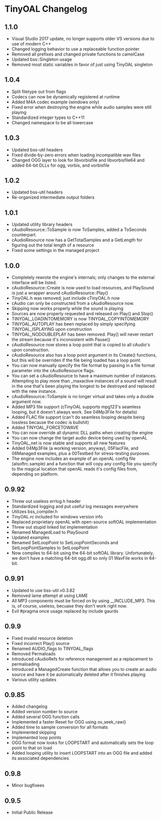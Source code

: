 # TinyOAL Changelog

## 1.1.0
- Visual Studio 2017 update, no longer supports older VS versions due to use of modern C++
- Changed logging behavior to use a replaceable function pointer
- Removed all prefixes and changed private functions to camelCase
- Updated bss::Singleton usage
- Removed most static variables in favor of just using TinyOAL singleton

## 1.0.4
- Split filetype out from flags
- Codecs can now be dynamically registered at runtime
- Added M4A codec example (windows only)
- Fixed error when destroying the engine while audio samples were still playing
- Standardized integer types to C++11
- Changed namespace to be all lowercase

## 1.0.3
- Updated bss-util headers
- Fixed divide-by-zero errors when loading incompatible wav files
- Changed OGG layer to look for libvorbisfile and libvorbisfile64 and added 64-bit DLLs for ogg, vorbis, and vorbisfile

## 1.0.2
- Updated bss-util headers
- Re-organized intermediate output folders

## 1.0.1
- Updated utility library headers
- cAudioResource::ToSample is now ToSamples, added a ToSeconds counterpart.
- cAudioResource now has a GetTotalSamples and a GetLength for figuring out the total length of a resource
- Fixed some settings in the managed project

## 1.0.0
- Completely rewrote the engine's internals; only changes to the external interface will be listed.
- cAudioResource::Create is now used to load resources, and PlaySound is just a wrapper around cAudioResource::Play()
- TinyOAL.h was removed; just include cTinyOAL.h now
- cAudio can only be constructed from a cAudioResource now.
- Skipping now works properly while the sound is playing
- Sources are now properly requested and released on Play() and Stop()
- TINYOAL_LOADINTOMEMORY is now TINYOAL_COPYINTOMEMORY
- TINYOAL_AUTOPLAY has been replaced by simply specifying TINYOAL_ISPLAYING upon construction
- TINYOAL_NODOUBLEPLAY has been removed. Play() will never restart the stream because it's inconsistent with Pause()
- cAudioResource now stores a loop point that is copied to all cAudio's upon construction.
- cAudioResource also has a loop point argument in its Create() functions, but this will be overriden if the file being loaded has a loop point.
- You can now manually specify the file format by passing in a file format parameter into the cAudioResource flags.
- You can set a cAudioResource to have a maximum number of instances. Attempting to play more than _maxactive instances of a sound will result in the one that's been playing the longest to be destroyed and replaced with the new instance.
- cAudioResource::ToSample is no longer virtual and takes only a double argument now.
- Added MP3 file support (cTinyOAL supports mpg123's seamless looping, but it doesn't always work. See 04Mp3File for details)
- Added FLAC file support (can't do seamless looping despite being lossless because the codec is bullshit)
- Added TINYOAL_FORCETOWAVE
- You can now override all dynamic DLL paths when creating the engine
- You can now change the target audio device being used by openAL
- TinyOAL_net is now stable and supports all new features
- Added 04Mp3File (a working version, anyway), 05FlacFile, and 06Managed examples, plus a 00Testbed for stress-testing purposes.
- The engine now includes an example of an openAL config file (alsoftrc.sample) and a function that will copy any config file you specify to the magical location that openAL reads it's config files from, depending on platform.

## 0.9.92
- Threw out useless errlog.h header
- Standardized logging and put useful log messages everywhere
- Utilizes bss_compiler.h
- TinyOAL.rc included for windows version info
- Replaced proprietary openAL with open-source softOAL implementation
- Threw out stupid linked list implementation
- Renamed ManagedLoad to PlaySound
- Updated examples
- Renamed SetLoopPoint to SetLoopPointSeconds and SetLoopPointSamples to SetLoopPoint
- Now compiles to 64-bit using the 64-bit softOAL library. Unfortunately, we don't have a matching 64-bit ogg.dll so only 01 WavFile works in 64-bit.

## 0.9.91
- Updated to use bss-util v0.3.82
- Removed lame attempt at using LAME
- All MP3 components must be forced on by using __INCLUDE_MP3. This is, of course, useless, becuase they don't work right now.
- Evil #pragma once usage replaced by include gaurds

## 0.9.9
- Fixed invalid resource deletion
- Fixed incorrect Play() source
- Renamed AUDIO_flags to TINYOAL_flags
- Removed Permaloads
- Introduced cAudioRefs for reference management as a replacement to permaloading
- Introduced a ManagedCreate function that allows you to create an audio source and have it be automatically deleted after it finishes playing
- Various utility updates

## 0.9.85
- Added changelog
- Added version number to source
- Added several OGG function calls
- Implemented a faster Reset for OGG using ov_seek_raw()
- Added time to sample conversion for all formats
- Implemented skipping
- Implemented loop points
- OGG format now looks for LOOPSTART and automatically sets the loop point to that on load
- Added looping utility to insert LOOPSTART into an OGG file and added its associated dependencies

## 0.9.8
- Minor bugfixees

## 0.9.5
- Initial Public Release